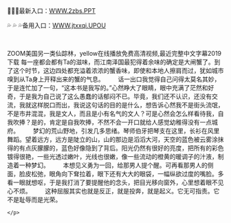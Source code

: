 <p>
	🚯🚯🚯最新入口：<a href="http://www.baidu.com/link?url=6MA2SWnO3Raqke39an_0PUxosM6ZrUGzi1BN9tNnlPW&wd">WWW.2zbs.PPT</a> 
	<p>
		💦
💦
💦备用入口：<a href="http://www.baidu.com/link?url=6MA2SWnO3Raqke39an_0PUxosM6ZrUGzi1BN9tNnlPW&wd">WWW.jtxxqi.UPOU</a> 
	</p>
	<p>
		<br />
	</p>
	<p>
		ZOOM美国另一类仙踪林，yellow在线播放免费高清视频,最近完整中文字幕2019下载	每一座都会都有Ta的滋味，而江南泽国最犯得着余味的确定是大闸蟹了。到了这个时节，这边四处都充溢着浓浓的蟹香味，即使和本地人擦肩而过，犹如城市嗅到从Ta身上开释出来的蟹的气息。
　　话一出口我觉得自己问得太莫名其妙，于是连忙加了一句，“这本书是我写的。”心然睁大了眼睛，眼中充满了茫然和好奇，于是我为自己说了这么愚蠢的话郁闷不已。毕竟，我们还不认识，还没有交流，我就这样脱口而出，我说这句话的目的是什么，想告诉心然我不是街头流氓，不是市井混混，我是文人，而且是小有名气的文人？可是心然会怎么样看待我，自我吹捧？是的，肯定是自我吹捧，不然不会一开口就给人感觉幼稚得没有一点城府。
　　梦幻的荒山野地，引发几多思绪。琴师伯牙把琴支在这里，长衫在风里舞蹈。望着远方，远方是陡立的山，山的那边是滔滔大河，天空的蓝色被云雾涂抹得的有点灰朦朦的，蓝色好像隐到了背后。阳光仍然有很好的亮度，把所有的彩色镀得很艳，一些光透过嫩叶，光线也很嫩，像一些流动的橙黄的暖调子的汁液，制造着一种梦幻。
　　本想见义勇为一回，给那男人提个醒。可再看那男人的侧面，脸皮松弛，眼角向下耷拉着，眼下还有大大的眼袋，一幅纵欲过度的嘴脸。多看一眼就想呕，于是我打消了要提醒他的念头，把目光移向窗外，心里想着眼不见心不烦。
　　这种屈服其实也就是反正，就是投奔，就是起义。它无可指责。它不是耻辱而是光荣。

	</p>
